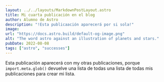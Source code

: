 ```yaml
---
layout: ../../layouts/MarkdownPostLayout.astro
title: Mi cuarta publicación en el blog
author: Alumno de Astro
description: "!Esta publicaación aparecerá por si sola!"
image:
url: "https://docs.astro.build/default-og-image.png"
alt: "The word astro against an illustration of planets and stars."
pubDate: 2022-08-08
tags: ["astro", "successes"]
---
```


Esta publicación aparecerá con my otras publicaciones, porque `import.meta.glob()` devuelve una lista de todas una lista de todas mis publicaciones para crear mi lista.
